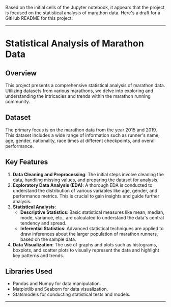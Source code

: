 Based on the initial cells of the Jupyter notebook, it appears that the project is focused on the statistical analysis of marathon data. Here's a draft for a GitHub README for this project:

---

# Statistical Analysis of Marathon Data

## Overview
This project presents a comprehensive statistical analysis of marathon data. Utilizing datasets from various marathons, we delve into exploring and understanding the intricacies and trends within the marathon running community.

## Dataset
The primary focus is on the marathon data from the year 2015 and 2019. This dataset includes a wide range of information such as runner's name, age, gender, nationality, race times at different checkpoints, and overall performance.

## Key Features
1. **Data Cleaning and Preprocessing**: The initial steps involve cleaning the data, handling missing values, and preparing the dataset for analysis.
2. **Exploratory Data Analysis (EDA)**: A thorough EDA is conducted to understand the distribution of various variables like age, gender, and performance metrics. This is crucial to gain insights and guide further analysis.
3. **Statistical Analysis**:
   - **Descriptive Statistics**: Basic statistical measures like mean, median, mode, variance, etc., are calculated to understand the data's central tendency and spread.
   - **Inferential Statistics**: Advanced statistical techniques are applied to draw inferences about the larger population of marathon runners, based on the sample data.
4. **Data Visualization**: The use of graphs and plots such as histograms, boxplots, and scatter plots to visually represent the data and highlight key patterns and trends.

## Libraries Used
- Pandas and Numpy for data manipulation.
- Matplotlib and Seaborn for data visualization.
- Statsmodels for conducting statistical tests and models.

---
